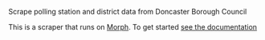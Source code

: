 Scrape polling station and district data from Doncaster Borough Council

This is a scraper that runs on [Morph](https://morph.io). To get started [see the documentation](https://morph.io/documentation)
